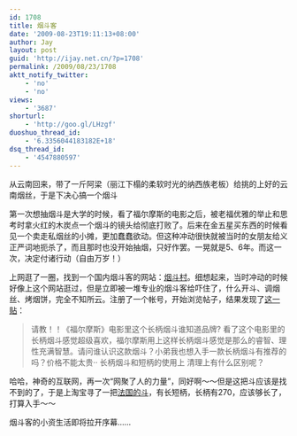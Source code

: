```yaml
---
id: 1708
title: 烟斗客
date: '2009-08-23T19:11:13+08:00'
author: Jay
layout: post
guid: 'http://ijay.net.cn/?p=1708'
permalink: /2009/08/23/1708
aktt_notify_twitter:
    - 'no'
    - 'no'
views:
    - '3687'
shorturl:
    - 'http://goo.gl/LHzgf'
duoshuo_thread_id:
    - '6.3356044183182E+18'
dsq_thread_id:
    - '4547880597'
---
```


从云南回来，带了一斤阿梁（丽江下榻的柔软时光的纳西族老板）给挑的上好的云南烟丝，于是下决心搞一个烟斗

第一次想抽烟斗是大学的时候，看了福尔摩斯的电影之后，被老福优雅的举止和思考时拿火红的木炭点一个烟斗的镜头给彻底打败了。后来在金五星买东西的时候看见一个卖走私烟丝的小摊，更加蠢蠢欲动。但这种冲动很快就被当时的女朋友给义正严词地扼杀了，而且那时也没开始抽烟，只好作罢。一晃就是5、6年。而这一次，决定付诸行动（自由万岁！）

上网逛了一圈，找到一个国内烟斗客的网站：<a href="http://www.pipevillage.org" target="_blank">烟斗村</a>。细想起来，当时冲动的时候好像上这个网站逛过，但是立即被一堆专业的烟斗客给吓住了，什么开斗、调烟丝、烤烟饼，完全不知所云。注册了一个帐号，开始浏览帖子，结果发现了<a href="http://bbs.pipevillage.org/viewthread.php?tid=11027&amp;highlight=%B3%A4%B1%FA" target="_blank">这一贴</a>：
<blockquote>请教！！《福尔摩斯》电影里这个长柄烟斗谁知道品牌?
看了这个电影里的长柄烟斗感觉超级喜欢，福尔摩斯用上这样长柄烟斗感觉是那么的睿智、理性充满智慧。请问谁认识这款烟斗？小弟我也想入手一款长柄烟斗有推荐的吗？价格不能太贵·· 长柄烟斗和短柄的使用上 清理上有什么区别呢？</blockquote>
哈哈，神奇的互联网，再一次“网聚了人的力量”，同好啊～～但是这把斗应该是找不到的了，于是上淘宝寻了一把<a href="http://item.taobao.com/auction/item_detail-0db2-0ac7cc6ed58a63a2bbbe0c93c4ad3cc6.jhtml?cm_cat=290901" target="_blank">法国的斗</a>，有长短柄，长柄有270，应该够长了，打算入手～～

烟斗客的小资生活即将拉开序幕……